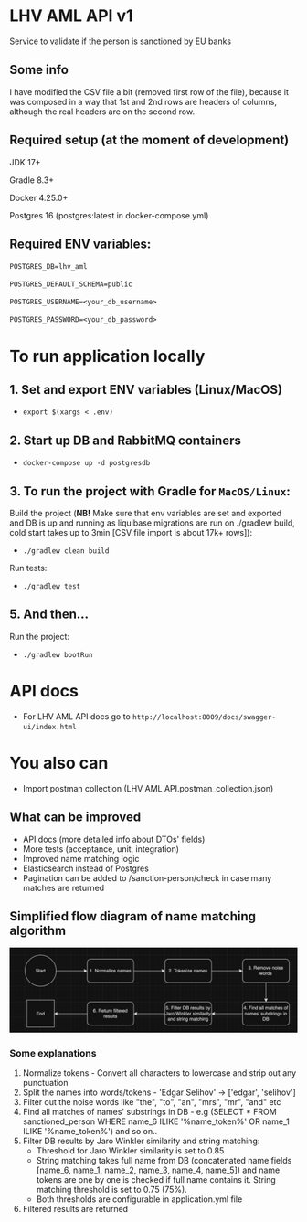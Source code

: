 # LHV AML API v1
Service to validate if the person is sanctioned by EU banks

## Some info
I have modified the CSV file a bit (removed first row of the file), because it was composed in a way that
1st and 2nd rows are headers of columns, although the real headers are on the second row. 

## Required setup (at the moment of development)
JDK 17+

Gradle 8.3+

Docker 4.25.0+

Postgres 16 (postgres:latest in docker-compose.yml)

## Required ENV variables:

`POSTGRES_DB=lhv_aml`

`POSTGRES_DEFAULT_SCHEMA=public`

`POSTGRES_USERNAME=<your_db_username>`

`POSTGRES_PASSWORD=<your_db_password>`


# To run application locally

## 1. Set and export ENV variables (Linux/MacOS)
* `export $(xargs < .env)`

## 2. Start up DB and RabbitMQ containers
* `docker-compose up -d postgresdb`

## 3. To run the project with Gradle for `MacOS/Linux`:
Build the project 
(**NB!** Make sure that env variables are set and exported and DB is up and running as liquibase migrations are run on ./gradlew build, cold start takes up to 3min [CSV file import is about 17k+ rows]):
* `./gradlew clean build` 

Run tests:
* `./gradlew test`

## 5. And then...
Run the project:
* `./gradlew bootRun`


# API docs
* For LHV AML API docs go to `http://localhost:8009/docs/swagger-ui/index.html`

# You also can
* Import postman collection (LHV AML API.postman_collection.json)

## What can be improved
* API docs (more detailed info about DTOs' fields)
* More tests (acceptance, unit, integration)
* Improved name matching logic
* Elasticsearch instead of Postgres
* Pagination can be added to /sanction-person/check in case many matches are returned

## Simplified flow diagram of name matching algorithm

![Name matching diagram flow](images/name_matchin_flow.png)

### Some explanations
1. Normalize tokens - Convert all characters to lowercase and strip out any punctuation
2. Split the names into words/tokens - 'Edgar Selihov' -> ['edgar', 'selihov']
3. Filter out the noise words like "the", "to", "an", "mrs", "mr", "and" etc
4. Find all matches of names' substrings in DB - e.g (SELECT * FROM sanctioned_person WHERE name_6 ILIKE '%name_token%' OR name_1 ILIKE '%name_token%') and so on..
5. Filter DB results by Jaro Winkler similarity and string matching:
   * Threshold for Jaro Winkler similarity is set to 0.85
   * String matching takes full name from DB (concatenated name fields [name_6, name_1, name_2, name_3, name_4, name_5]) and name tokens are one by one is checked if full name contains it. String matching threshold is set to 0.75 (75%).
   * Both thresholds are configurable in application.yml file
6. Filtered results are returned
